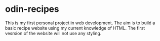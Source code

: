 # odin-recipes

This is my first personal project in web development. The aim is to build a basic recipe website using my current knowledge of HTML. The first vesrsion of the website will not use any styling.